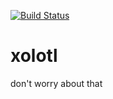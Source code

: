 [![Build Status](https://travis-ci.org/joebandenburg/xolotl.svg?branch=master)](https://travis-ci.org/joebandenburg/xolotl)

# xolotl
don't worry about that
